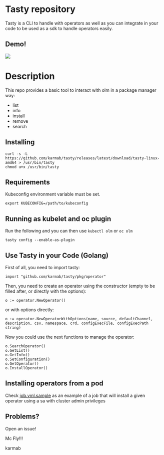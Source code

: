 # Tasty repository

Tasty is a CLI to handle with operators as well as you can integrate in your code to be used as a sdk to handle operators easily.

## Demo!

![](tasty.gif)

# Description

This repo provides a basic tool to interact with olm in a package manager way:

- list
- info
- install
- remove
- search

## Installing

```
curl -s -L https://github.com/karmab/tasty/releases/latest/download/tasty-linux-amd64 > /usr/bin/tasty
chmod u+x /usr/bin/tasty
```

## Requirements

Kubeconfig environment variable must be set.
```
export KUBECONFIG=/path/to/kubeconfig
```

##  Running as kubelet and oc plugin

Run the following and you can then use `kubectl olm` or `oc olm`

```
tasty config --enable-as-plugin
```

## Use Tasty in your Code (Golang)

First of all, you need to import tasty:

```
import "github.com/karmab/tasty/pkg/operator"
```

Then, you need to create an operator using the constructor (empty to be filled after, or directly with the options):

```
o := operator.NewOperator()
```

or with options directly:

```
o := operator.NewOperatorWithOptions(name, source, defaultChannel, description, csv, namespace, crd, configExecFile, configExecPath string)
```

Now you could use the next functions to manage the operator:

```
o.SearchOperator()
o.GetList()
o.GetInfo()
o.SetConfiguration()
o.GetOperator()
o.InstallOperator()
```

## Installing operators from a pod

Check [job.yml.sample](job.yml.sample) as an example of a job that will install a given operator using a sa with cluster admin privileges

## Problems?

Open an issue!

Mc Fly!!!

karmab
